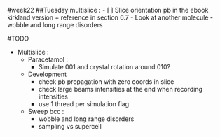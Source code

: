 #week22
##Tuesday
multislice :
    - [ ] Slice orientation pb in the ebook kirkland version + reference in section 6.7
    - Look at another molecule
    - wobble and long range disorders

#TODO
- Multislice :
    - Paracetamol :
        - Simulate 001 and crystal rotation around 010?
    - Development
        - check pb propagation with zero coords in slice
        - check large beams intensities at the end when recording intensities
        - use 1 thread per simulation flag
    - Sweep bcc :
        - wobble and long range disorders
        - sampling vs supercell
